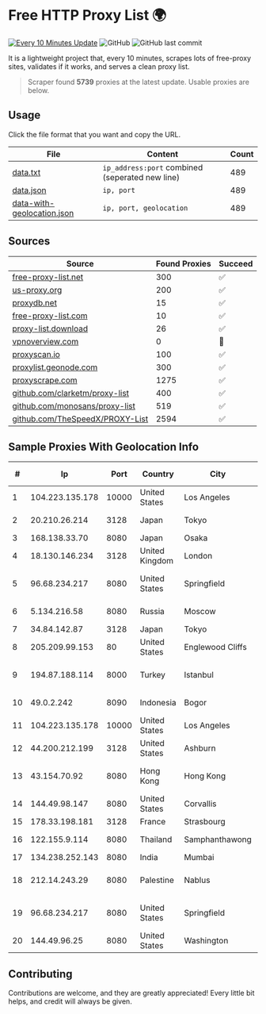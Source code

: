 
# Free HTTP Proxy List 🌍

[![Every 10 Minutes Update](https://github.com/mertguvencli/http-proxy-list/actions/workflows/main.yml/badge.svg?branch=main)](https://github.com/mertguvencli/http-proxy-list/actions/workflows/main.yml)
![GitHub](https://img.shields.io/github/license/mertguvencli/http-proxy-list)
![GitHub last commit](https://img.shields.io/github/last-commit/mertguvencli/http-proxy-list)

It is a lightweight project that, every 10 minutes, scrapes lots of free-proxy sites, validates if it works, and serves a clean proxy list.


> Scraper found **5739** proxies at the latest update. Usable proxies are below.

## Usage

Click the file format that you want and copy the URL.


|File|Content|Count|
|----|-------|-----|
|[data.txt](https://raw.githubusercontent.com/mertguvencli/http-proxy-list/main/proxy-list/data.txt)|`ip_address:port` combined (seperated new line)|489|
|[data.json](https://raw.githubusercontent.com/mertguvencli/http-proxy-list/main/proxy-list/data.json)|`ip, port`|489|
|[data-with-geolocation.json](https://raw.githubusercontent.com/mertguvencli/http-proxy-list/main/proxy-list/data-with-geolocation.json)|`ip, port, geolocation`|489|

## Sources

|Source|Found Proxies|Succeed|
|------|-------------|-------|
|[free-proxy-list.net](https://free-proxy-list.net)|300|✅|
|[us-proxy.org](https://www.us-proxy.org)|200|✅|
|[proxydb.net](http://proxydb.net)|15|✅|
|[free-proxy-list.com](https://free-proxy-list.com/?page=&port=&type%5B%5D=http&type%5B%5D=https&up_time=0&search=Search)|10|✅|
|[proxy-list.download](https://www.proxy-list.download/HTTP)|26|✅|
|[vpnoverview.com](https://vpnoverview.com/privacy/anonymous-browsing/free-proxy-servers)|0|🚫|
|[proxyscan.io](https://www.proxyscan.io)|100|✅|
|[proxylist.geonode.com](https://proxylist.geonode.com/api/proxy-list?limit=300&page=1&sort_by=lastChecked&sort_type=desc&protocols=http,https)|300|✅|
|[proxyscrape.com](https://api.proxyscrape.com/v2/?request=displayproxies&protocol=http&timeout=10000&country=all&ssl=all&anonymity=all)|1275|✅|
|[github.com/clarketm/proxy-list](https://raw.githubusercontent.com/clarketm/proxy-list/master/proxy-list-raw.txt)|400|✅|
|[github.com/monosans/proxy-list](https://raw.githubusercontent.com/monosans/proxy-list/main/proxies/http.txt)|519|✅|
|[github.com/TheSpeedX/PROXY-List](https://raw.githubusercontent.com/TheSpeedX/PROXY-List/master/http.txt)|2594|✅|


## Sample Proxies With Geolocation Info

|#|Ip|Port|Country|City|Internet Service Provider|
|-|--|----|-------|----|-------------------------|
|1|104.223.135.178|10000|United States|Los Angeles|LayerHost|
|2|20.210.26.214|3128|Japan|Tokyo|Microsoft Corporation|
|3|168.138.33.70|8080|Japan|Osaka|Oracle Corporation|
|4|18.130.146.234|3128|United Kingdom|London|Amazon Technologies Inc.|
|5|96.68.234.217|8080|United States|Springfield|Comcast Cable Communications, LLC|
|6|5.134.216.58|8080|Russia|Moscow|Wiland Network Russia|
|7|34.84.142.87|3128|Japan|Tokyo|Google LLC|
|8|205.209.99.153|80|United States|Englewood Cliffs|Interserver, Inc|
|9|194.87.188.114|8000|Turkey|Istanbul|Kadir Huseyin Tezcan Nosspeed Internet Teknolojileri|
|10|49.0.2.242|8090|Indonesia|Bogor|PT Usaha Adi Sanggoro|
|11|104.223.135.178|10000|United States|Los Angeles|LayerHost|
|12|44.200.212.199|3128|United States|Ashburn|Amazon.com|
|13|43.154.70.92|8080|Hong Kong|Hong Kong|Shenzhen Tencent Computer Systems Company Limited|
|14|144.49.98.147|8080|United States|Corvallis|Google LLC|
|15|178.33.198.181|3128|France|Strasbourg|OVH SAS|
|16|122.155.9.114|8080|Thailand|Samphanthawong|CAT Telecom Public Company Limited|
|17|134.238.252.143|8080|India|Mumbai|Google LLC|
|18|212.14.243.29|8080|Palestine|Nablus|PALTEL (Palestine Telecommunications Co.).|
|19|96.68.234.217|8080|United States|Springfield|Comcast Cable Communications, LLC|
|20|144.49.96.25|8080|United States|Washington|Google LLC|



## Contributing

Contributions are welcome, and they are greatly appreciated! Every
little bit helps, and credit will always be given.

